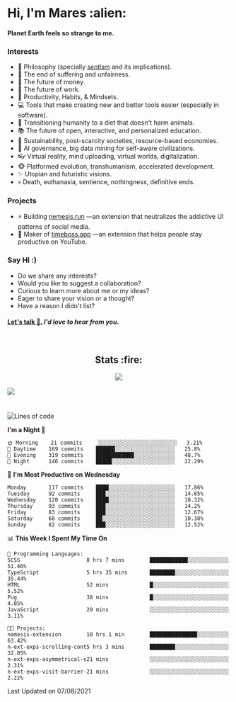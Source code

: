 <h1>Hi, I'm Mares :alien:</h1>

#### Planet Earth feels so strange to me.

### **Interests**

- 🌊 Philosophy (specially [_sentism_][sentismmedium] and its implications).
- 🎯 The end of suffering and unfairness.
- 💸 The future of money.
- 💼 The future of work.
- 🧠 Productivity, Habits, & Mindsets.
- 💻 Tools that make creating new and better tools easier (especially in software).
- 🥗 Transitioning humanity to a diet that doesn't harm animals.
- 📚 The future of open, interactive, and personalized education.
- 🌱 Sustainability, post-scarcity societies, resource-based economies.
- 🤖 AI governance, big data mining for self-aware civilizations.
- 👓 Virtual reality, mind uploading, virtual worlds, digitalization.
- 🐵 Platformed evolution, transhumanism, accelerated development.
- ✨ Utopian and futuristic visions.
- 💀 Death, euthanasia, sentience, nothingness, definitive ends.


### **Projects**

- ⚡ Building [nemesis.run](https://nemesis.run) —an extension that neutralizes the addictive UI patterns of social media.
- 💎 Maker of [timeboss.app](https://timeboss.app) —an extension that helps people stay productive on YouTube.


### **Say Hi :)**

- Do we share any interests?
- Would you like to suggest a collaboration?
- Curious to learn more about me or my ideas?
- Eager to share your vision or a thought?
- Have a reason I didn't list?

#### [Let's talk :wave:.](mailto:mareszhar@gmail.com) _I'd love to hear from you_.

[sentismmedium]: https://medium.com/@mareszhar/born-a-prisoner-a-reflection-about-life-its-struggles-and-a-plan-to-escape-d8566ce9b026

<br>

<h2 align="center">Stats :fire:</h2>

<div align="center">
  <img src="https://github-readme-streak-stats.herokuapp.com?user=mareszhar&theme=black-ice&hide_border=true&stroke=FFFFFF15&ring=DF8FFE&fire=DF8FFE&currStreakLabel=DF8FFE&background=1A232A&currStreakNum=86FFAB">
</div>

<!-- Add or remove this: &dates=B1AAB3FF at the end of the streak stats URL if they get bugged and aren't updating -->

<br>

<img src="https://activity-graph.herokuapp.com/graph?username=mareszhar&theme=nord&bg_color=00000000&color=979797&line=DF8FFE&point=00000000&area=true&hide_border=true">

<br>

<h1></h1>

<!--START_SECTION:waka-->
![Lines of code](https://img.shields.io/badge/From%20Hello%20World%20I%27ve%20Written-103537%20lines%20of%20code-blue)

**I'm a Night 🦉** 

```text
🌞 Morning    21 commits     ░░░░░░░░░░░░░░░░░░░░░░░░░   3.21% 
🌆 Daytime    169 commits    ██████░░░░░░░░░░░░░░░░░░░   25.8% 
🌃 Evening    319 commits    ████████████░░░░░░░░░░░░░   48.7% 
🌙 Night      146 commits    █████░░░░░░░░░░░░░░░░░░░░   22.29%

```
📅 **I'm Most Productive on Wednesday** 

```text
Monday       117 commits    ████░░░░░░░░░░░░░░░░░░░░░   17.86% 
Tuesday      92 commits     ███░░░░░░░░░░░░░░░░░░░░░░   14.05% 
Wednesday    120 commits    ████░░░░░░░░░░░░░░░░░░░░░   18.32% 
Thursday     93 commits     ███░░░░░░░░░░░░░░░░░░░░░░   14.2% 
Friday       83 commits     ███░░░░░░░░░░░░░░░░░░░░░░   12.67% 
Saturday     68 commits     ██░░░░░░░░░░░░░░░░░░░░░░░   10.38% 
Sunday       82 commits     ███░░░░░░░░░░░░░░░░░░░░░░   12.52%

```


📊 **This Week I Spent My Time On** 

```text
💬 Programming Languages: 
SCSS                     8 hrs 7 mins        ████████████░░░░░░░░░░░░░   51.46% 
TypeScript               5 hrs 35 mins       ████████░░░░░░░░░░░░░░░░░   35.44% 
HTML                     52 mins             █░░░░░░░░░░░░░░░░░░░░░░░░   5.52% 
Pug                      38 mins             █░░░░░░░░░░░░░░░░░░░░░░░░   4.05% 
JavaScript               29 mins             ░░░░░░░░░░░░░░░░░░░░░░░░░   3.11%

🐱‍💻 Projects: 
nemesis-extension        10 hrs 1 min        ███████████████░░░░░░░░░░   63.42% 
n-ext-exps-scrolling-cont5 hrs 3 mins        ████████░░░░░░░░░░░░░░░░░   32.05% 
n-ext-exps-asymmetrical-s21 mins             ░░░░░░░░░░░░░░░░░░░░░░░░░   2.31% 
n-ext-exps-visit-barrier-21 mins             ░░░░░░░░░░░░░░░░░░░░░░░░░   2.22%

```


 Last Updated on 07/08/2021
<!--END_SECTION:waka-->


